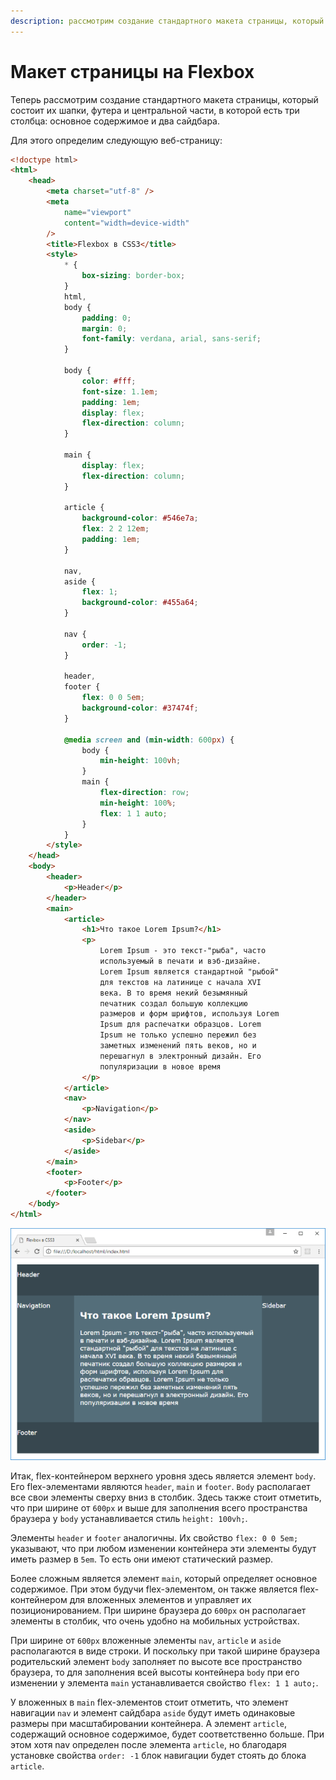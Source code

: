 ```yaml
---
description: рассмотрим создание стандартного макета страницы, который состоит их шапки, футера и центральной части
---
```


# Макет страницы на Flexbox

Теперь рассмотрим создание стандартного макета страницы, который состоит их шапки, футера и центральной части, в которой есть три столбца: основное содержимое и два сайдбара.

Для этого определим следующую веб-страницу:

```html
<!doctype html>
<html>
    <head>
        <meta charset="utf-8" />
        <meta
            name="viewport"
            content="width=device-width"
        />
        <title>Flexbox в CSS3</title>
        <style>
            * {
                box-sizing: border-box;
            }
            html,
            body {
                padding: 0;
                margin: 0;
                font-family: verdana, arial, sans-serif;
            }

            body {
                color: #fff;
                font-size: 1.1em;
                padding: 1em;
                display: flex;
                flex-direction: column;
            }

            main {
                display: flex;
                flex-direction: column;
            }

            article {
                background-color: #546e7a;
                flex: 2 2 12em;
                padding: 1em;
            }

            nav,
            aside {
                flex: 1;
                background-color: #455a64;
            }

            nav {
                order: -1;
            }

            header,
            footer {
                flex: 0 0 5em;
                background-color: #37474f;
            }

            @media screen and (min-width: 600px) {
                body {
                    min-height: 100vh;
                }
                main {
                    flex-direction: row;
                    min-height: 100%;
                    flex: 1 1 auto;
                }
            }
        </style>
    </head>
    <body>
        <header>
            <p>Header</p>
        </header>
        <main>
            <article>
                <h1>Что такое Lorem Ipsum?</h1>
                <p>
                    Lorem Ipsum - это текст-"рыба", часто
                    используемый в печати и вэб-дизайне.
                    Lorem Ipsum является стандартной "рыбой"
                    для текстов на латинице с начала XVI
                    века. В то время некий безымянный
                    печатник создал большую коллекцию
                    размеров и форм шрифтов, используя Lorem
                    Ipsum для распечатки образцов. Lorem
                    Ipsum не только успешно пережил без
                    заметных изменений пять веков, но и
                    перешагнул в электронный дизайн. Его
                    популяризации в новое время
                </p>
            </article>
            <nav>
                <p>Navigation</p>
            </nav>
            <aside>
                <p>Sidebar</p>
            </aside>
        </main>
        <footer>
            <p>Footer</p>
        </footer>
    </body>
</html>
```

![Макет страницы на Flexbox](flex-10-1.png)

Итак, flex-контейнером верхнего уровня здесь является элемент `body`. Его flex-элементами являются `header`, `main` и `footer`. `Body` располагает все свои элементы сверху вниз в столбик. Здесь также стоит отметить, что при ширине от `600px` и выше для заполнения всего пространства браузера у `body` устанавливается стиль `height: 100vh;`.

Элементы `header` и `footer` аналогичны. Их свойство `flex: 0 0 5em;` указывают, что при любом изменении контейнера эти элементы будут иметь размер в `5em`. То есть они имеют статический размер.

Более сложным является элемент `main`, который определяет основное содержимое. При этом будучи flex-элементом, он также является flex-контейнером для вложенных элементов и управляет их позиционированием. При ширине браузера до `600px` он располагает элементы в столбик, что очень удобно на мобильных устройствах.

При ширине от `600px` вложенные элементы `nav`, `article` и `aside` располагаются в виде строки. И поскольку при такой ширине браузера родительский элемент `body` заполняет по высоте все пространство браузера, то для заполнения всей высоты контейнера `body` при его изменении у элемента `main` устанавливается свойство `flex: 1 1 auto;`.

У вложенных в `main` flex-элементов стоит отметить, что элемент навигации `nav` и элемент сайдбара `aside` будут иметь одинаковые размеры при масштабировании контейнера. А элемент `article`, содержащий основное содержимое, будет соответственно больше. При этом хотя nav определен после элемента `article`, но благодаря установке свойства `order: -1` блок навигации будет стоять до блока `article`.
